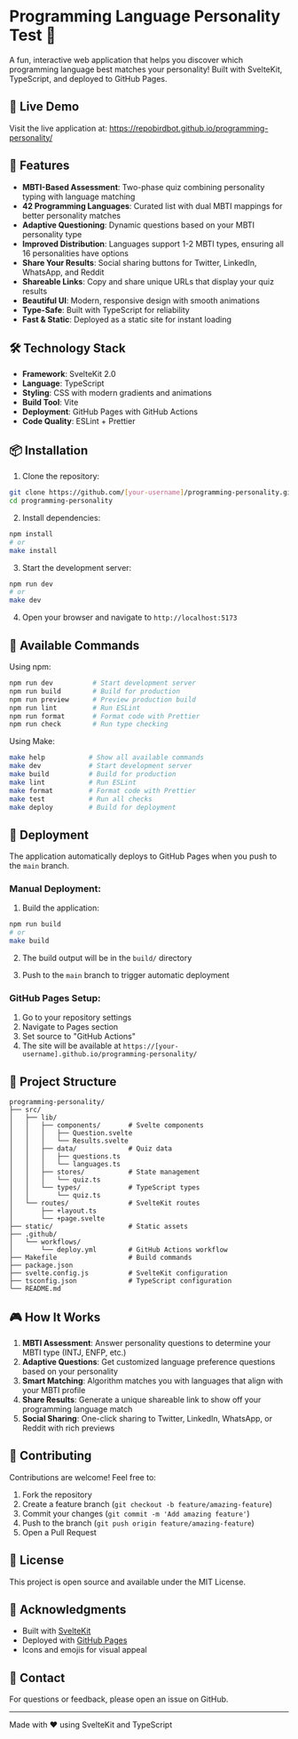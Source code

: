 # Programming Language Personality Test 🚀

A fun, interactive web application that helps you discover which programming language best matches your personality! Built with SvelteKit, TypeScript, and deployed to GitHub Pages.

## 🎯 Live Demo

Visit the live application at: https://repobirdbot.github.io/programming-personality/

## 🌟 Features

- **MBTI-Based Assessment**: Two-phase quiz combining personality typing with language matching
- **42 Programming Languages**: Curated list with dual MBTI mappings for better personality matches
- **Adaptive Questioning**: Dynamic questions based on your MBTI personality type
- **Improved Distribution**: Languages support 1-2 MBTI types, ensuring all 16 personalities have options
- **Share Your Results**: Social sharing buttons for Twitter, LinkedIn, WhatsApp, and Reddit
- **Shareable Links**: Copy and share unique URLs that display your quiz results
- **Beautiful UI**: Modern, responsive design with smooth animations
- **Type-Safe**: Built with TypeScript for reliability
- **Fast & Static**: Deployed as a static site for instant loading

## 🛠️ Technology Stack

- **Framework**: SvelteKit 2.0
- **Language**: TypeScript
- **Styling**: CSS with modern gradients and animations
- **Build Tool**: Vite
- **Deployment**: GitHub Pages with GitHub Actions
- **Code Quality**: ESLint + Prettier

## 📦 Installation

1. Clone the repository:

```bash
git clone https://github.com/[your-username]/programming-personality.git
cd programming-personality
```

2. Install dependencies:

```bash
npm install
# or
make install
```

3. Start the development server:

```bash
npm run dev
# or
make dev
```

4. Open your browser and navigate to `http://localhost:5173`

## 🔧 Available Commands

Using npm:

```bash
npm run dev          # Start development server
npm run build        # Build for production
npm run preview      # Preview production build
npm run lint         # Run ESLint
npm run format       # Format code with Prettier
npm run check        # Run type checking
```

Using Make:

```bash
make help           # Show all available commands
make dev            # Start development server
make build          # Build for production
make lint           # Run ESLint
make format         # Format code with Prettier
make test           # Run all checks
make deploy         # Build for deployment
```

## 🚀 Deployment

The application automatically deploys to GitHub Pages when you push to the `main` branch.

### Manual Deployment:

1. Build the application:

```bash
npm run build
# or
make build
```

2. The build output will be in the `build/` directory

3. Push to the `main` branch to trigger automatic deployment

### GitHub Pages Setup:

1. Go to your repository settings
2. Navigate to Pages section
3. Set source to "GitHub Actions"
4. The site will be available at `https://[your-username].github.io/programming-personality/`

## 📂 Project Structure

```
programming-personality/
├── src/
│   ├── lib/
│   │   ├── components/       # Svelte components
│   │   │   ├── Question.svelte
│   │   │   └── Results.svelte
│   │   ├── data/             # Quiz data
│   │   │   ├── questions.ts
│   │   │   └── languages.ts
│   │   ├── stores/           # State management
│   │   │   └── quiz.ts
│   │   └── types/            # TypeScript types
│   │       └── quiz.ts
│   └── routes/               # SvelteKit routes
│       ├── +layout.ts
│       └── +page.svelte
├── static/                   # Static assets
├── .github/
│   └── workflows/
│       └── deploy.yml        # GitHub Actions workflow
├── Makefile                  # Build commands
├── package.json
├── svelte.config.js          # SvelteKit configuration
├── tsconfig.json             # TypeScript configuration
└── README.md
```

## 🎮 How It Works

1. **MBTI Assessment**: Answer personality questions to determine your MBTI type (INTJ, ENFP, etc.)
2. **Adaptive Questions**: Get customized language preference questions based on your personality
3. **Smart Matching**: Algorithm matches you with languages that align with your MBTI profile
4. **Share Results**: Generate a unique shareable link to show off your programming language match
5. **Social Sharing**: One-click sharing to Twitter, LinkedIn, WhatsApp, or Reddit with rich previews

## 🤝 Contributing

Contributions are welcome! Feel free to:

1. Fork the repository
2. Create a feature branch (`git checkout -b feature/amazing-feature`)
3. Commit your changes (`git commit -m 'Add amazing feature'`)
4. Push to the branch (`git push origin feature/amazing-feature`)
5. Open a Pull Request

## 📝 License

This project is open source and available under the MIT License.

## 🙏 Acknowledgments

- Built with [SvelteKit](https://kit.svelte.dev/)
- Deployed with [GitHub Pages](https://pages.github.com/)
- Icons and emojis for visual appeal

## 📮 Contact

For questions or feedback, please open an issue on GitHub.

---

Made with ❤️ using SvelteKit and TypeScript
